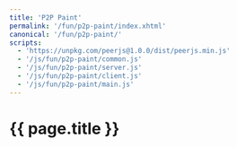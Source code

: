 ```yaml
---
title: 'P2P Paint'
permalink: '/fun/p2p-paint/index.xhtml'
canonical: '/fun/p2p-paint/'
scripts:
  - 'https://unpkg.com/peerjs@1.0.0/dist/peerjs.min.js'
  - '/js/fun/p2p-paint/common.js'
  - '/js/fun/p2p-paint/server.js'
  - '/js/fun/p2p-paint/client.js'
  - '/js/fun/p2p-paint/main.js'
---
```


# {{ page.title }} #
<div class="bordered" style="position: relative;">
	<canvas id="p2p-paint-canvas-0" width="1920" height="1080" style="position: absolute;"></canvas>
	<canvas id="p2p-paint-canvas-1" width="1920" height="1080" style="position: relative;"></canvas>
</div>
<p id="p2p-paint-remote"></p>